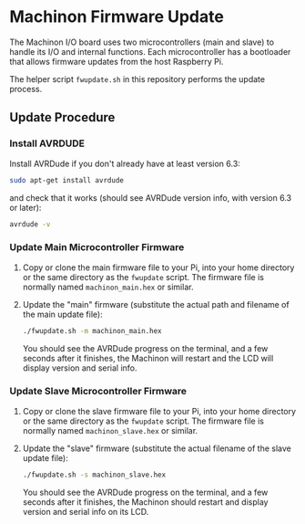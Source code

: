 # Machinon Firmware Update

The Machinon I/O board uses two microcontrollers (main and slave) to handle its I/O and internal functions. Each microcontroller has a bootloader that allows firmware updates from the host Raspberry Pi.

The helper script `fwupdate.sh` in this repository performs the update process.

## Update Procedure

### Install AVRDUDE

Install AVRDude if you don't already have at least version 6.3:

```bash
sudo apt-get install avrdude
```

and check that it works (should see AVRDude version info, with version 6.3 or later):

```bash
avrdude -v
```

### Update Main Microcontroller Firmware

1. Copy or clone the main firmware file to your Pi, into your home directory or the same directory as the `fwupdate` script. The firmware file is normally named `machinon_main.hex` or similar.

2. Update the "main" firmware (substitute the actual path and filename of the main update file):

   ```bash
   ./fwupdate.sh -m machinon_main.hex
   ```

   You should see the AVRDude progress on the terminal, and a few seconds after it finishes, the Machinon will restart and the LCD will display version and serial info.

### Update Slave Microcontroller Firmware

1. Copy or clone the slave firmware file to your Pi, into your home directory or the same directory as the `fwupdate` script. The firmware file is normally named `machinon_slave.hex` or similar.

2. Update the "slave" firmware (substitute the actual filename of the slave update file):

     ```bash
     ./fwupdate.sh -s machinon_slave.hex
     ```

     You should see the AVRDude progress on the terminal, and a few seconds after it finishes, the Machinon should restart and display version and serial info on its LCD.